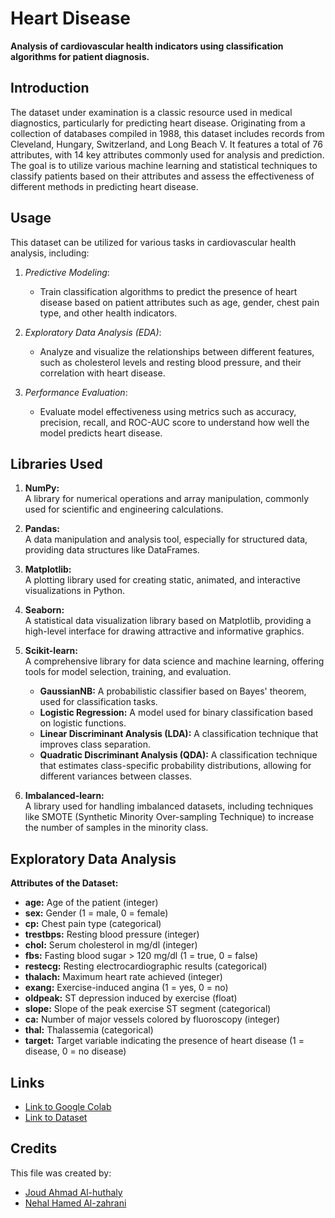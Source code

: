 # Heart Disease

**Analysis of cardiovascular health indicators using classification algorithms for patient diagnosis.**

## Introduction

The dataset under examination is a classic resource used in medical diagnostics, particularly for predicting heart disease. Originating from a collection of databases compiled in 1988, this dataset includes records from Cleveland, Hungary, Switzerland, and Long Beach V. It features a total of 76 attributes, with 14 key attributes commonly used for analysis and prediction. The goal is to utilize various machine learning and statistical techniques to classify patients based on their attributes and assess the effectiveness of different methods in predicting heart disease.

## Usage

This dataset can be utilized for various tasks in cardiovascular health analysis, including:

1. *Predictive Modeling*: 
   - Train classification algorithms to predict the presence of heart disease based on patient attributes such as age, gender, chest pain type, and other health indicators.

2. *Exploratory Data Analysis (EDA)*: 
   - Analyze and visualize the relationships between different features, such as cholesterol levels and resting blood pressure, and their correlation with heart disease.

3. *Performance Evaluation*:
   - Evaluate model effectiveness using metrics such as accuracy, precision, recall, and ROC-AUC score to understand how well the model predicts heart disease.
  

## Libraries Used

1. **NumPy:**  
   A library for numerical operations and array manipulation, commonly used for scientific and engineering calculations.

2. **Pandas:**  
   A data manipulation and analysis tool, especially for structured data, providing data structures like DataFrames.

3. **Matplotlib:**  
   A plotting library used for creating static, animated, and interactive visualizations in Python.

4. **Seaborn:**  
   A statistical data visualization library based on Matplotlib, providing a high-level interface for drawing attractive and informative graphics.

5. **Scikit-learn:**  
   A comprehensive library for data science and machine learning, offering tools for model selection, training, and evaluation.
   - **GaussianNB:** A probabilistic classifier based on Bayes' theorem, used for classification tasks.
   - **Logistic Regression:** A model used for binary classification based on logistic functions.
   - **Linear Discriminant Analysis (LDA):** A classification technique that improves class separation.
   - **Quadratic Discriminant Analysis (QDA):** A classification technique that estimates class-specific probability distributions, allowing for different variances between classes.

6. **Imbalanced-learn:**  
   A library used for handling imbalanced datasets, including techniques like SMOTE (Synthetic Minority Over-sampling Technique) to increase the number of samples in the minority class.


## Exploratory Data Analysis

**Attributes of the Dataset:**

- **age:** Age of the patient (integer)
- **sex:** Gender (1 = male, 0 = female)
- **cp:** Chest pain type (categorical)
- **trestbps:** Resting blood pressure (integer)
- **chol:** Serum cholesterol in mg/dl (integer)
- **fbs:** Fasting blood sugar > 120 mg/dl (1 = true, 0 = false)
- **restecg:** Resting electrocardiographic results (categorical)
- **thalach:** Maximum heart rate achieved (integer)
- **exang:** Exercise-induced angina (1 = yes, 0 = no)
- **oldpeak:** ST depression induced by exercise (float)
- **slope:** Slope of the peak exercise ST segment (categorical)
- **ca:** Number of major vessels colored by fluoroscopy (integer)
- **thal:** Thalassemia (categorical)
- **target:** Target variable indicating the presence of heart disease (1 = disease, 0 = no disease)

## Links

- [Link to Google Colab](https://colab.research.google.com/drive/17UEhNE9lCwMhyw2fNrF8__jMWlygHwm1?usp=sharing)  
- [Link to Dataset](https://www.kaggle.com/ronitf/heart-disease-uci)


## Credits

This file was created by:
- [Joud Ahmad Al-huthaly](https://github.com/BYXDATA)
- [Nehal Hamed Al-zahrani](https://github.com/nehal3589)
